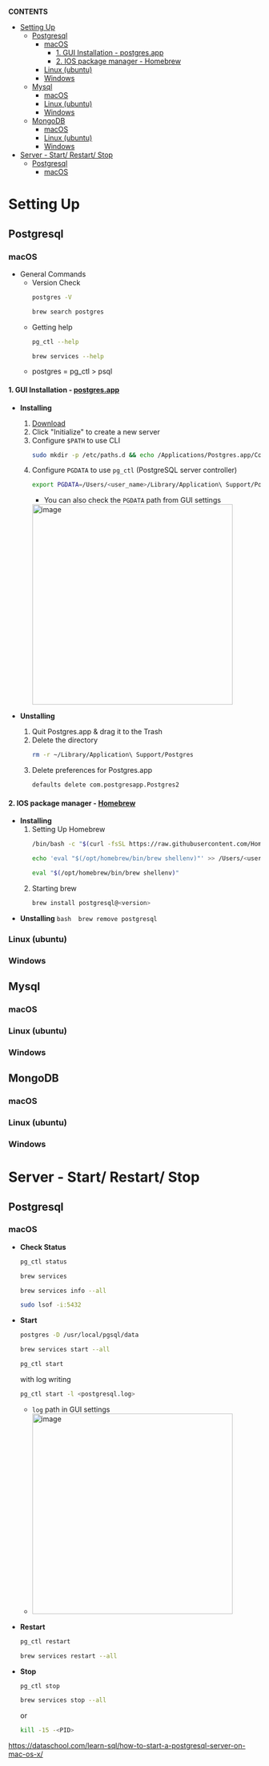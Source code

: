 **CONTENTS**
- [Setting Up](#setting-up)
  - [Postgresql](#postgresql)
    - [macOS](#macos)
      - [1. GUI Installation -  postgres.app](#1-gui-installation----postgresapp)
      - [2. IOS package manager - Homebrew](#2-ios-package-manager---homebrew)
    - [Linux (ubuntu)](#linux-ubuntu)
    - [Windows](#windows)
  - [Mysql](#mysql)
    - [macOS](#macos-1)
    - [Linux (ubuntu)](#linux-ubuntu-1)
    - [Windows](#windows-1)
  - [MongoDB](#mongodb)
    - [macOS](#macos-2)
    - [Linux (ubuntu)](#linux-ubuntu-2)
    - [Windows](#windows-2)
- [Server - Start/ Restart/ Stop](#server---start-restart-stop)
  - [Postgresql](#postgresql-1)
    - [macOS](#macos-3)


# Setting Up
## Postgresql
### macOS
- General Commands
  - Version Check 
      ```bash
      postgres -V
      ```
      ```bash
      brew search postgres
      ```
  - Getting help
      ```bash
      pg_ctl --help
      ```
      ```bash
      brew services --help
      ```
  - postgres = pg_ctl > psql
#### 1. GUI Installation -  [postgres.app](https://postgresapp.com/)
- **Installing**
   1. [Download](https://postgresapp.com/downloads.html)
   2. Click "Initialize" to create a new server
   3. Configure ```$PATH``` to use CLI
      ```bash
      sudo mkdir -p /etc/paths.d && echo /Applications/Postgres.app/Contents/Versions/latest/bin | sudo tee /etc/paths.d/postgresapp
      ```
   4. Configure ```PGDATA``` to use ```pg_ctl``` (PostgreSQL server controller)
      ```bash
      export PGDATA=/Users/<user_name>/Library/Application\ Support/Postgres/<var-15>
      ```
       - You can also check the ```PGDATA``` path from GUI settings
      <img width="400" alt="image" src="https://user-images.githubusercontent.com/73396926/200126667-b76b7017-b81e-4057-9716-207ba5ec5433.png">

- **Unstalling**
   1. Quit Postgres.app & drag it to the Trash
   2. Delete the directory
      ```bash
      rm -r ~/Library/Application\ Support/Postgres
      ```
   3. Delete preferences for Postgres.app 
      ```bash
      defaults delete com.postgresapp.Postgres2
      ```
#### 2. IOS package manager - [Homebrew](https://brew.sh/)
- **Installing**
   1. Setting Up Homebrew
      ```bash 
      /bin/bash -c "$(curl -fsSL https://raw.githubusercontent.com/Homebrew/install/HEAD/install.sh)"
      ```
      ```bash 
      echo 'eval "$(/opt/homebrew/bin/brew shellenv)"' >> /Users/<user_name>/.zprofile
      ```
      ```bash 
      eval "$(/opt/homebrew/bin/brew shellenv)"
      ```
   2. Starting brew
      ```bash 
      brew install postgresql@<version>
      ```
- **Unstalling**
      ```bash 
      brew remove postgresql
      ```
### Linux (ubuntu)
### Windows
## Mysql
### macOS
### Linux (ubuntu)

### Windows
## MongoDB
### macOS
### Linux (ubuntu)
### Windows


# Server - Start/ Restart/ Stop
## Postgresql
### macOS
  - **Check Status**
     ```bash 
     pg_ctl status
     ```
     ```bash 
     brew services 
     ```
     ```bash 
     brew services info --all
     ```
     ```bash 
     sudo lsof -i:5432
     ```
      
  - **Start**
      ```bash 
      postgres -D /usr/local/pgsql/data
      ```
      ```bash 
      brew services start --all 
      ```
      ```bash 
      pg_ctl start
      ```
      with log writing
      ```bash 
      pg_ctl start -l <postgresql.log>
      ```
       - ```log``` path in GUI settings
       - <img width="400" alt="image" src="https://user-images.githubusercontent.com/73396926/200126762-d9aed930-8043-4570-a88c-2d25c4b4330e.png">
  - **Restart**
      ```bash 
      pg_ctl restart
      ```
      ```bash 
      brew services restart --all 
      ```
  - **Stop**
      ```bash 
      pg_ctl stop 
      ```
      ```bash 
      brew services stop --all 
      ```
      or
      ```bash 
      kill -15 -<PID> 
      ```

https://dataschool.com/learn-sql/how-to-start-a-postgresql-server-on-mac-os-x/
